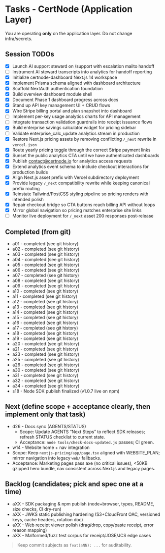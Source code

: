 # Tasks - CertNode (Application Layer)

You are operating **only** on the application layer. Do not change infra/secrets.

## Session TODOs

- [x] Launch AI support steward on /support with escalation mailto handoff
- [ ] Instrument AI steward transcripts into analytics for handoff reporting
- [x] Initialize certnode-dashboard Next.js 14 workspace
- [x] Implement Prisma schema aligned with dashboard architecture
- [x] Scaffold NextAuth authentication foundation
- [x] Build overview dashboard module shell
- [x] Document Phase 1 dashboard progress across docs
- [x] Stand up API key management UI + CRUD flows
- [x] Wire Stripe billing portal and plan snapshot into dashboard
- [ ] Implement per-key usage analytics charts for API management
- [ ] Integrate transaction validation guardrails into receipt issuance flows
- [x] Build enterprise savings calculator widget for pricing sidebar
- [ ] Validate enterprise_calc_update analytics stream in production
- [x] Restore Next.js pricing assets by removing conflicting `/_next` rewrite in `vercel.json`
- [x] Route yearly pricing toggle through the correct Stripe payment links
- [x] Sunset the public analytics CTA until we have authenticated dashboards
- [x] Publish contact@certnode.io for analytics access requests
- [x] Extend analytics event schema to include checkout interactions for production builds
- [x] Align Next.js asset prefix with Vercel subdirectory deployment
- [x] Provide legacy `/_next` compatibility rewrite while keeping canonical prefix routing
- [x] Reinstate Tailwind/PostCSS styling pipeline so pricing renders with intended polish
- [x] Repair checkout bridge so CTA buttons reach billing API without loops
- [x] Mirror global navigation so pricing matches enterprise site links
- [ ] Monitor live deployment for `/_next` asset 200 responses post-release

## Completed (from git)
- a01 - completed (see git history)
- a02 - completed (see git history)
- a03 - completed (see git history)
- a04 - completed (see git history)
- a05 - completed (see git history)
- a06 - completed (see git history)
- a07 - completed (see git history)
- a08 - completed (see git history)
- a09 - completed (see git history)
- a10 - completed (see git history)
- a11 - completed (see git history)
- a12 - completed (see git history)
- a13 - completed (see git history)
- a14 - completed (see git history)
- a15 - completed (see git history)
- a16 - completed (see git history)
- a17 - completed (see git history)
- a18 - completed (see git history)
- a19 - completed (see git history)
- a20 - completed (see git history)
- a21 - completed (see git history)
- a23 - completed (see git history)
- a25 - completed (see git history)
- a26 - completed (see git history)
- a30 - completed (see git history)
- a31 - completed (see git history)
- a32 - completed (see git history)
- a34 - completed (see git history)
 - s18 - Node SDK publish finalized (v1.0.7 live on npm)

## Next (define scope + acceptance clearly, then implement only that task)
- d26 - Docs sync (AGENTS/STATUS)
  - Scope: Update AGENTS “Next Steps” to reflect SDK releases; refresh STATUS checklist to current state.
  - Acceptance: `node tools/check-docs-updated.js` passes; CI green.
 - w14 - Website home + nav integration
  - Scope: Keep `nextjs-pricing/app/page.tsx` aligned with WEBSITE_PLAN; mirror navigation into legacy `web/` fallbacks.
  - Acceptance: Marketing pages pass axe (no critical issues), <50KB gzipped hero bundle, nav consistent across Next.js and legacy pages.

## Backlog (candidates; pick and spec one at a time)
- aXX - SDK packaging & npm publish (node+browser, types, README, size checks, CI dry-run)
- aXX - JWKS static publishing hardening (S3+CloudFront OAC, versioned keys, cache headers, rotation doc)
- aXX - Web receipt viewer polish (drag/drop, copy/paste receipt, error reason mapping)
- aXX - Malformed/fuzz test corpus for receipt/JOSE/JCS edge cases

> Keep commit subjects as `feat(aNN): ...` for auditability.
